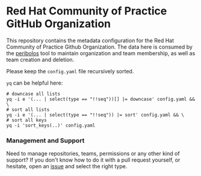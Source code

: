 # Red Hat Community of Practice GitHub Organization

This repository contains the metadata configuration for the Red Hat Community of Practice Github
Organization. The data here is consumed by the
[peribolos](https://git.k8s.io/test-infra/prow/cmd/peribolos)
tool to maintain organization and team membership, as well as team creation and deletion.

Please keep the `config.yaml` file recursively sorted.

`yq` can be helpful here:

```shell
# downcase all lists
yq -i e '(... | select(type == "!!seq"))[] |= downcase' config.yaml && \
# sort all lists
yq -i e '(... | select(type == "!!seq")) |= sort' config.yaml && \
# sort all keys
yq -i 'sort_keys(..)' config.yaml
```

### Management and Support

Need to manage repositories, teams, permissions or any other kind of support?
If you don't know how to do it with a pull request yourself, or hesitate,
open an [issue](https://github.com/redhat-cop/org/issues) and select the right type.
